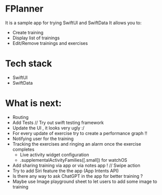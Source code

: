 # FPlanner
It is a sample app for trying SwiftUI and SwiftData
It allows you to:
- Create training
- Display list of trainings
- Edit/Remove trainings and exercises

# Tech stack
- SwiftUI
- SwiftData

# What is next: 
- Routing 
- Add Tests //  Try out swift testing framework
- Update the UI , it looks very ugly :/
- For every update of exercise try to create a performance graph !!
- Notifying user for the training 
- Tracking the exercises and ringing an alarm once the exercise completes
    - Live activity widget configuration
    - .supplementalActivityFamilies([.small]) for watchOS
- Add sharing training via app or via notes app ! // Swipe action 
- Try to add Siri feature the the app (App Intents API)
- Is there any way to ask ChatGPT in the app for better training ? 
- Maybe use Image playground sheet to let users to add some image to training


